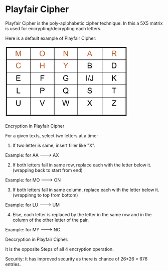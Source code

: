 # Playfair Cipher

Playfair Cipher is the poly-aplphabetic cipher technique.
In this a 5X5 matrix is used for encrypting/decrypting each letters.

Here is a default example of Playfair Cipher:

![Monarchy Example of Playfair Cipher](./Monarchy.png)

Encryption in Playfair Cipher

For a given texts, select two letters at a time:

1. If two letter is same, insert filler like "X".

Example: for AA ---> AX

2. If both letters fall in same row, replace each with the letter below it. (wrapping back to start from end)

Example: for MO ---> ON

3. If both letters fall in same column, replace each with the letter below it. (wrappinng to top from bottom)
 
Example: for LU ---> UM

4. Else, each letter is replaced by the letter in the same row and in the column of the other letter of the pair. 

Example: for MY ---> NC.

Deccryption in Playfair Cipher.

It is the opposite Steps of all 4 encryption operation.

Security: It has improved security as there is chance of 26*26 = 676 entries.


